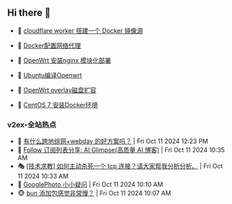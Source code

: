 ## Hi there 👋

<!--
**dkyg666/dkyg666** is a ✨ _special_ ✨ repository because its `README.md` (this file) appears on your GitHub profile.

Here are some ideas to get you started:

- 🔭 I’m currently working on ...
- 🌱 I’m currently learning ...
- 👯 I’m looking to collaborate on ...
- 🤔 I’m looking for help with ...
- 💬 Ask me about ...
- 📫 How to reach me: ...
- 😄 Pronouns: ...
- ⚡ Fun fact: ...
-->

<!-- BLOG-POST-LIST:START -->
- 🦩 [cloudflare worker 搭建一个 Docker 镜像源](http://blog.1996099.xyz/archives/cloudflare-worker-da-jian-yi-ge-docker-jing-xiang-zhan) 

- 🚦 [Docker配置网络代理](http://blog.1996099.xyz/archives/dockerpei-zhi-wang-luo-dai-li) 

- 🫶 [OpenWrt 安装nginx 模块化部署](http://blog.1996099.xyz/archives/openwrt-an-zhuang-nginx-mo-kuai-hua-bu-shu) 

- 🦄 [Ubuntu编译Openwrt](http://blog.1996099.xyz/archives/ubuntuzi-bian-yi-openwrt) 

- 🐻 [OpenWrt overlay磁盘扩容](http://blog.1996099.xyz/archives/openwrt-overlay) 

- 🤖 [CentOS 7 安装Docker环境](http://blog.1996099.xyz/archives/centos-docker) 
<!-- BLOG-POST-LIST:END -->

### v2ex-全站热点
<!-- v2ex:START -->
- 🥸 [有什么跨地组网+webdav 的好方案吗？](https://www.v2ex.com/t/1079341#reply3) | Fri Oct 11 2024 12:23 PM
- 🤗 [Follow 订阅列表分享: AI Glimpse&lpar;高质量 AI 博客&rpar;](https://www.v2ex.com/t/1079319#reply4) | Fri Oct 11 2024 10:35 AM
- 🎭 [[技术求教] 如何主动杀死一个 tcp 连接？请大家帮我分析分析。](https://www.v2ex.com/t/1079318#reply11) | Fri Oct 11 2024 10:33 AM
- 🥷 [GooglePhoto 小小疑问](https://www.v2ex.com/t/1079310#reply1) | Fri Oct 11 2024 10:10 AM
- 🐵 [bun 添加包感觉非常慢？](https://www.v2ex.com/t/1079307#reply4) | Fri Oct 11 2024 10:07 AM<!-- v2ex:END -->

